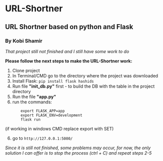 # URL-Shortner
## URL Shortner based on python and Flask
### By Kobi Shamir

*That project still not finished and I still have some work to do*

**Please follow the next steps to make the URL-Shortner work:**


1. Clone project
2. In Terminal/CMD go to the directory where the project was downloaded
3. Install Flask: ```pip install flask hashids```
4. Run file **"init_db.py"** first - to build the DB with the table in the project directory
5. Run the file **"app.py"**
6. run the commands:
```    
       export FLASK_APP=app
       export FLASK_ENV=development
       flask run
```
(if working in windows CMD replace export with SET)

6. go to ```http://127.0.0.1:5000/```


*Since it is still not finished, some problems may occur, for now, the only solution I can offer is to stop the process
(ctrl + C) and repeat steps 2-5*
